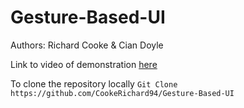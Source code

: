 # Gesture-Based-UI

Authors: Richard Cooke & Cian Doyle   

Link to video of demonstration [here](https://www.youtube.com/watch?v=ngBvNrLdRHU)    

To clone the repository locally ```Git Clone https://github.com/CookeRichard94/Gesture-Based-UI ```

